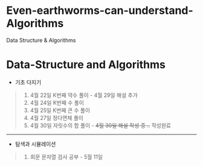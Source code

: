 # Even-earthworms-can-understand-Algorithms
Data Structure &amp; Algorithms

# Data-Structure and Algorithms
- 기초 다지기

> 1. 4월 22일 K번째 약수 풀이 - 4월 29일 해설 추가 
> 2. 4월 24일 K번째 수 풀이
> 3. 4월 25일 K번째 큰 수 풀이
> 4. 4월 27일 정다면체 풀이
> 5. 4월 30일 자릿수의 합 풀이 - ~~4월 30일 해설 작성 중 ..~~ 작성완료
> 
> 
> 
***

- 탐색과 시뮬레이션

> 1. 회문 문자열 검사 공부 - 5월 11일 